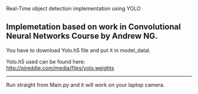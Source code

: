 Real-Time object detection implementation using YOLO

Implemetation based on work in Convolutional Neural Networks Course by Andrew NG.
----

You have to download Yolo.h5 file and put it in model_data\ 

Yolo.h5 used can be found here:
http://pjreddie.com/media/files/yolo.weights

----

Run straight from Main.py and it will work on your laptop camera.
